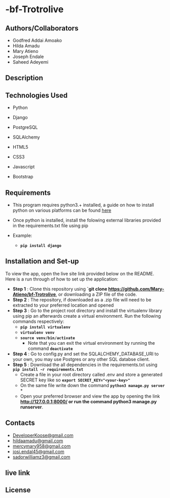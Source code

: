 # -bf-Trotrolive

## Authors/Collaborators

- Godfred Addai Amoako
- Hilda Amadu
- Mary Atieno
- Joseph Endale
- Saheed Adeyemi


## Description

## Technologies Used

- Python

- Django
- PostgreSQL
- SQLAlchemy
- HTML5  
- CSS3
- Javascript
- Bootstrap

## Requirements

- This program requires python3.+  installed, a guide on how to install python on various platforms can be found [here](https://www.python.org/)

- Once python is installed, install the folowing external libraries provided in the requirements.txt file using pip
- Example:
  - **`pip install django`**

## Installation and Set-up

To view the app, open the live site link provided below on the README.
Here is a run through of how to set up the application:

- **Step 1** : Clone this repository using **`git clone <https://github.com/Mary-Atieno/bf-Trotrolive>**, or downloading a ZIP file of the code.
- **Step 2** : The repository, if downloaded as a .zip file will need to be extracted to your preferred location and opened
- **Step 3** : Go to the project root directory and install the virtualenv library using pip an afterwards create a virtual environment. Run the following commands respectively:
  - **`pip install virtualenv`**
  - **`virtualenv venv`**
  - **`source venv/bin/activate`**
    - Note that you can exit the virtual environment by running the command **`deactivate`**
- **Step 4** : Go to config.py and set the SQLALCHEMY_DATABASE_URI to your own, you may use Postgres or any other SQL databse client.
- **Step 5** : Download the all dependencies in the requirements.txt using **`pip install -r requirements.txt`**
  - Create a file in your root directory called .env and store a generated SECRET key like so **`export SECRET_KEY="<your-key>"`**
  - On the same file write down the command **`python3 manage.py server`** *
  - Open your preferred browser and view the app by opening the link **<http://127.0.0.1:8000/> or run the command python3 manage.py runserver**.

## Contacts

- DeveloperKoose@gmail.com
- hildaamadu@gmail.com
- mercymary958@gmail.com
- josi.endal45@gmail.com
- sadorwilliamz3@gmail.com

## live link

<!-- <a target="_blank" href="https://epoll-app.herokuapp.com/">E-Poll</a> -->

## License
<!-- #### [*MIT License*](LICENSE) -->
